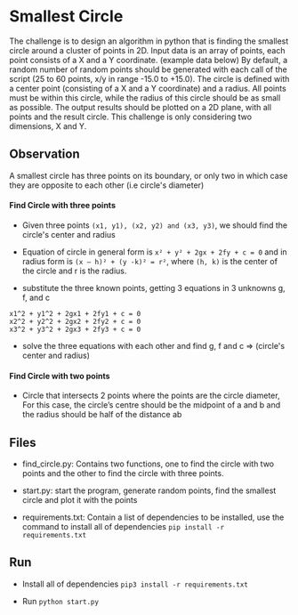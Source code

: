 # Smallest Circle

The challenge is to design an algorithm in python that is finding the smallest circle around a cluster of points in 2D.
Input data is an array of points, each point consists of a X and a Y coordinate. (example data below)
By default, a random number of random points should be generated with each call of the script (25 to 60 points, x/y in range -15.0 to +15.0).
The circle is defined with a center point (consisting of a X and a Y coordinate) and a radius.
All points must be within this circle, while the radius of this circle should be as small as possible.
The output results should be plotted on a 2D plane, with all points and the result circle.
This challenge is only considering two dimensions, X and Y.

## Observation

A smallest circle has three points on its boundary, or only two in which case they are opposite to each other (i.e circle's diameter)

#### Find Circle with three points

- Given three points `(x1, y1), (x2, y2) and (x3, y3)`, we should find the circle's center and radius

- Equation of circle in general form is `x² + y² + 2gx + 2fy + c = 0` and in radius form is `(x – h)² + (y -k)² = r²`, where `(h, k)` is the center of the circle and r is the radius.

- substitute the three known points, getting 3 equations in 3 unknowns g, f, and c
`````
x1^2 + y1^2 + 2gx1 + 2fy1 + c = 0
x2^2 + y2^2 + 2gx2 + 2fy2 + c = 0
x3^2 + y3^2 + 2gx3 + 2fy3 + c = 0
``````

- solve the three equations with each other and find g, f and c => (circle's center and radius)

#### Find Circle with two points

- Circle that intersects 2 points where the points are the circle diameter,  For this case, the circle’s centre should be the midpoint of a and b and the radius should be half of the distance ab


## Files

- find_circle.py: Contains two functions, one to find the circle with two points and the other to find the circle with three points.

- start.py: start the program, generate random points, find the smallest circle and plot it with the points

- requirements.txt: Contain a list of dependencies to be installed, use the command to install all of dependencies `pip install -r requirements.txt`

## Run

- Install all of dependencies `pip3 install -r requirements.txt`

- Run `python start.py`
